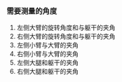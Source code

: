 ### 需要测量的角度

1. 左侧大臂的旋转角度和与躯干的夹角
2. 右侧大臂的旋转角度和与躯干的夹角
3. 左侧小臂与大臂的夹角
4. 右侧小臂与大臂的夹角
5. 左侧大腿和躯干的夹角
6. 右侧大腿和躯干的夹角